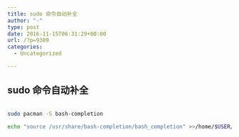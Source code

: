 ```yaml
---
title: sudo 命令自动补全
author: "-"
type: post
date: 2016-11-15T06:31:29+00:00
url: /?p=9389
categories:
  - Uncategorized

---
```

## sudo 命令自动补全
```bash
  
sudo pacman -S bash-completion
  
echo "source /usr/share/bash-completion/bash_completion" >>/home/$USER/.bashrc
  
```